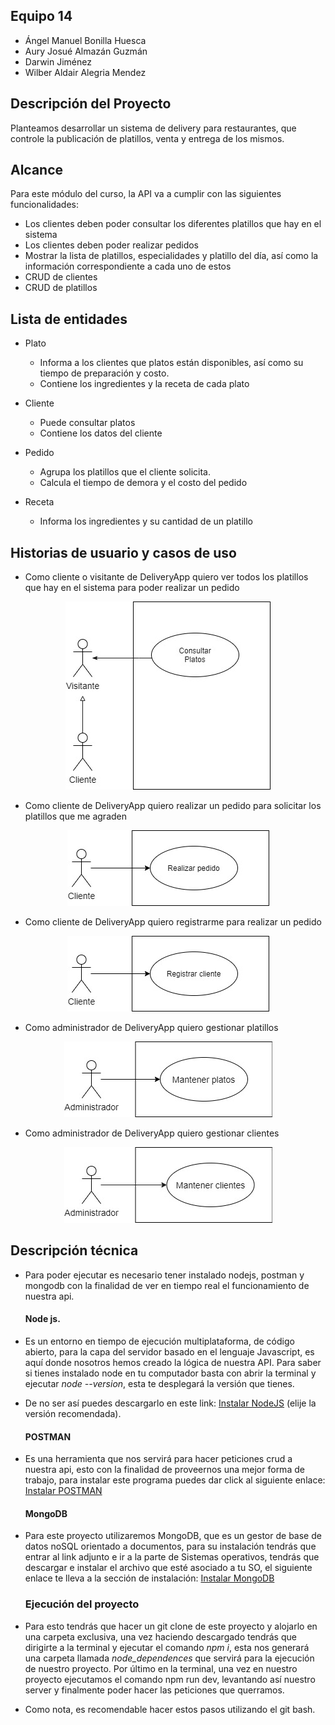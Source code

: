 ## Equipo 14
- Ángel Manuel Bonilla Huesca
- Aury Josué Almazán Guzmán
- Darwin Jiménez
- Wilber Aldair Alegria Mendez

## Descripción del Proyecto

Planteamos desarrollar un sistema de delivery para restaurantes, que controle la publicación de platillos, venta y entrega de los mismos.

## Alcance

Para este módulo del curso, la API va a cumplir con las siguientes funcionalidades:
- Los clientes deben poder consultar los diferentes platillos que hay en el sistema
- Los clientes deben poder realizar pedidos
- Mostrar la lista de platillos, especialidades y platillo del día, así como la información correspondiente a cada uno de estos
- CRUD de clientes
- CRUD de platillos

## Lista de entidades
- Plato
    - Informa a los clientes que platos están disponibles, así como su tiempo de preparación y costo.
    - Contiene los ingredientes y la receta de cada plato

- Cliente
    - Puede consultar platos
    - Contiene los datos del cliente

- Pedido
    - Agrupa los platillos que el cliente solicita.
    - Calcula el tiempo de demora y el costo del pedido

- Receta
    - Informa los ingredientes y  su cantidad de un platillo

## Historias de usuario y casos de uso
- Como cliente o visitante de DeliveryApp quiero ver todos los platillos que hay en el sistema para poder realizar un pedido

<p align="center">
  <img src="assets/CasosUso/consultar_pedido.jpg" />
</p>

 - Como cliente de DeliveryApp quiero realizar un pedido para solicitar los platillos que me agraden
 
 <p align="center">
  <img src="assets/CasosUso/realizar_pedido.jpg" />
</p>

- Como cliente de DeliveryApp quiero registrarme para realizar un pedido

 <p align="center">
  <img src="assets/CasosUso/registrar_cte.jpg" />
</p>

- Como administrador de DeliveryApp quiero gestionar platillos

<p align="center">
  <img src="assets/CasosUso/mantener_platos.jpg" />
</p>

- Como administrador de DeliveryApp quiero gestionar clientes

<p align="center">
  <img src="assets/CasosUso/mantener_ctes.jpg" />
</p>
 
## Descripción técnica
- Para poder ejecutar es necesario tener instalado nodejs, postman y mongodb con la finalidad de ver en tiempo real el funcionamiento de nuestra api.
  <h4>Node js.</h4>
- Es un entorno en tiempo de ejecución multiplataforma, de código abierto, para la capa del servidor basado en el lenguaje Javascript, es aquí donde nosotros hemos creado la lógica de nuestra API. Para saber si tienes instalado node en tu computador basta con abrir la terminal y ejecutar *node --version*, esta te desplegará la versión que tienes. 
- De no ser así puedes descargarlo en este link:
    <a href="https://nodejs.org/es/" tag="_blank">Instalar NodeJS</a> (elije la versión recomendada).
    
  <h4>POSTMAN</h4>
- Es una herramienta que nos servirá para hacer peticiones crud a nuestra api, esto con la finalidad de proveernos una mejor forma de trabajo, para instalar este programa puedes dar click al siguiente enlace: 
    <a href="https://www.postman.com/" tag="_blank">Instalar POSTMAN</a>
    
   <h4>MongoDB</h4>
-  Para este proyecto utilizaremos MongoDB, que es un gestor de base de datos noSQL orientado a documentos, para su instalación tendrás que entrar al link adjunto e ir a la parte de Sistemas operativos, tendrás que descargar e instalar el archivo que esté asociado a tu SO, el siguiente enlace te lleva a la sección de instalación: 
    <a href="https://docs.mongodb.com/manual/installation/" tag="_blank">Instalar MongoDB</a>
   
    <h3>Ejecución del proyecto</h3>
 - Para esto tendrás que hacer un git clone de este proyecto y alojarlo en una carpeta exclusiva, una vez haciendo descargado tendrás que dirigirte a la terminal y ejecutar el comando *npm i*, esta nos generará una carpeta llamada *node_dependences* que servirá para la ejecución de nuestro proyecto. Por último en la terminal, una vez en nuestro proyecto ejecutamos el comando npm run dev, levantando así nuestro server y finalmente poder hacer las peticiones que querramos.

 - Como nota, es recomendable hacer estos pasos utilizando el git bash.
